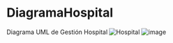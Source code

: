 # DiagramaHospital
Diagrama UML de Gestión Hospital
![Hospital](https://github.com/JhonaLude/DiagramaHospital/assets/166628946/190c0bf4-6122-4839-b123-238cf0b7055e)
![image](https://github.com/JhonaLude/DiagramaHospital/assets/166628946/4c1b23d7-56c4-4c77-baa7-468951b4a1c1)
